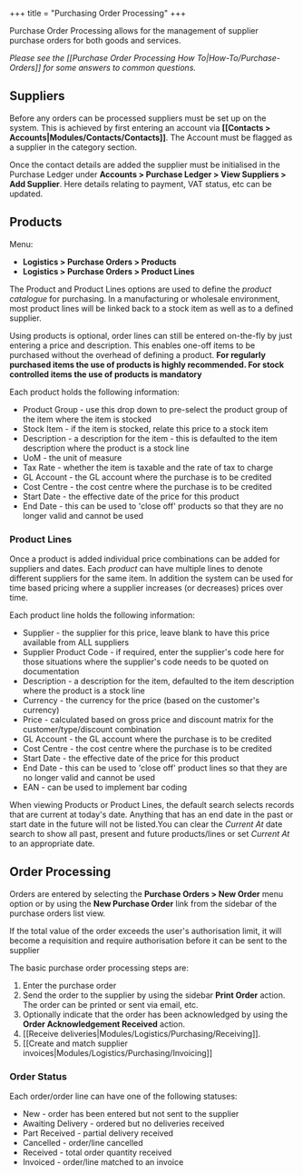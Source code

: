 +++
title = "Purchasing Order Processing"
+++

Purchase Order Processing allows for the management of supplier purchase orders for both goods and services.

*Please see the [[Purchase Order Processing How To|How-To/Purchase-Orders]] for some answers to common questions.*

## Suppliers

Before any orders can be processed suppliers must be set up on the system. This is achieved by first entering an account via **[[Contacts > Accounts|Modules/Contacts/Contacts]]**. The Account must be flagged as a supplier in the category section.

Once the contact details are added the supplier must be initialised in the Purchase Ledger under **Accounts > Purchase Ledger > View Suppliers > Add Supplier**. Here details relating to payment, VAT status, etc can be updated.

## Products

Menu:

- **Logistics > Purchase Orders > Products**
- **Logistics > Purchase Orders > Product Lines**

The Product and Product Lines options are used to define the *product catalogue* for purchasing. In a manufacturing or wholesale environment, most product lines will be linked back to a stock item as well as to a defined supplier.

<span class="attention note">Using products is optional, order lines can still be entered on-the-fly by just entering a price and description. This enables one-off items to be purchased without the overhead of defining a product. **For regularly purchased items the use of products is highly recommended. For stock controlled items the use of products is mandatory**</span>

Each product holds the following information:

- Product Group - use this drop down to pre-select the product group of the item where the item is stocked
- Stock Item - if the item is stocked, relate this price to a stock item
- Description - a description for the item - this is defaulted to the item description where the product is a stock line
- UoM - the unit of measure
- Tax Rate - whether the item is taxable and the rate of tax to charge
- GL Account - the GL account where the purchase is to be credited
- Cost Centre - the cost centre where the purchase is to be credited
- Start Date - the effective date of the price for this product
- End Date - this can be used to 'close off' products so that they are no longer valid and cannot be used

### Product Lines

Once a product is added individual price combinations can be added for suppliers and dates. Each *product* can have multiple lines to denote different suppliers for the same item. In addition the system can be used for time based pricing where a supplier increases (or decreases) prices over time.

Each product line holds the following information:

- Supplier - the supplier for this price, leave blank to have this price available from ALL suppliers
- Supplier Product Code - if required, enter the supplier's code here for those situations where the supplier's code needs to be quoted on documentation
- Description - a description for the item, defaulted to the item description where the product is a stock line
- Currency - the currency for the price (based on the customer's currency)
- Price - calculated based on gross price and discount matrix for the customer/type/discount combination
- GL Account - the GL account where the purchase is to be credited
- Cost Centre - the cost centre where the purchase is to be credited
- Start Date - the effective date of the price for this product
- End Date - this can be used to 'close off' product lines so that they are no longer valid and cannot be used
- EAN - can be used to implement bar coding

<span class="attention note">When viewing Products or Product Lines, the default search selects records that are current at today's date. Anything that has an end date in the past or start date in the future will not be listed.You can clear the *Current At* date search to show all past, present and future products/lines or set *Current At* to an appropriate date.</span>

## Order Processing

Orders are entered by selecting the **Purchase Orders > New Order** menu option or by using the **New Purchase Order** link from the sidebar of the purchase orders list view.

<span class="attention note">If the total value of the order exceeds the user's authorisation limit, it will become a requisition and require authorisation before it can be sent to the supplier</span>

The basic purchase order processing steps are:

1. Enter the purchase order
2. Send the order to the supplier by using the sidebar **Print Order** action. The order can be printed or sent via email, etc.
3. Optionally indicate that the order has been acknowledged by using the **Order Acknowledgement Received** action.
4. [[Receive deliveries|Modules/Logistics/Purchasing/Receiving]].
5. [[Create and match supplier invoices|Modules/Logistics/Purchasing/Invoicing]]

### Order Status

Each order/order line can have one of the following statuses:

- New - order has been entered but not sent to the supplier
- Awaiting Delivery - ordered but no deliveries received
- Part Received - partial delivery received
- Cancelled - order/line cancelled
- Received - total order quantity received
- Invoiced - order/line matched to an invoice
